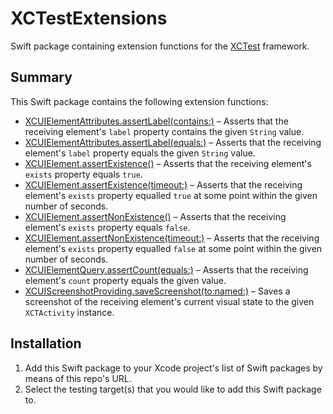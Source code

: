 # XCTestExtensions

Swift package containing extension functions for the [XCTest](https://developer.apple.com/documentation/xctest) framework.

## Summary

This Swift package contains the following extension functions:

* [XCUIElementAttributes.assertLabel(contains:)](Sources/XCTestExtensions/XCUIElementAttributesExtension.swift) – Asserts that the receiving element's `label` property contains the given `String` value.
* [XCUIElementAttributes.assertLabel(equals:)](Sources/XCTestExtensions/XCUIElementAttributesExtension.swift) – Asserts that the receiving element's `label` property equals the given `String` value.
* [XCUIElement.assertExistence()](Sources/XCTestExtensions/XCUIElementExtension.swift) – Asserts that the receiving element's `exists` property equals `true`.
* [XCUIElement.assertExistence(timeout:)](Sources/XCTestExtensions/XCUIElementExtension.swift) – Asserts that the receiving element's `exists` property equalled `true` at some point within the given number of seconds.
* [XCUIElement.assertNonExistence()](Sources/XCTestExtensions/XCUIElementExtension.swift) – Asserts that the receiving element's `exists` property equals `false`.
* [XCUIElement.assertNonExistence(timeout:)](Sources/XCTestExtensions/XCUIElementExtension.swift) – Asserts that the receiving element's `exists` property equalled `false` at some point within the given number of seconds.
* [XCUIElementQuery.assertCount(equals:)](Sources/XCTestExtensions/XCUIElementQueryExtension.swift) – Asserts that the receiving element's `count` property equals the given value.
* [XCUIScreenshotProviding.saveScreenshot(to:named:)](Sources/XCTestExtensions/XCUIScreenshotProvidingExtension.swift) – Saves a screenshot of the receiving element's current visual state to the given `XCTActivity` instance.

## Installation

1. Add this Swift package to your Xcode project's list of Swift packages by means of this repo's URL.
2. Select the testing target(s) that you would like to add this Swift package to.
